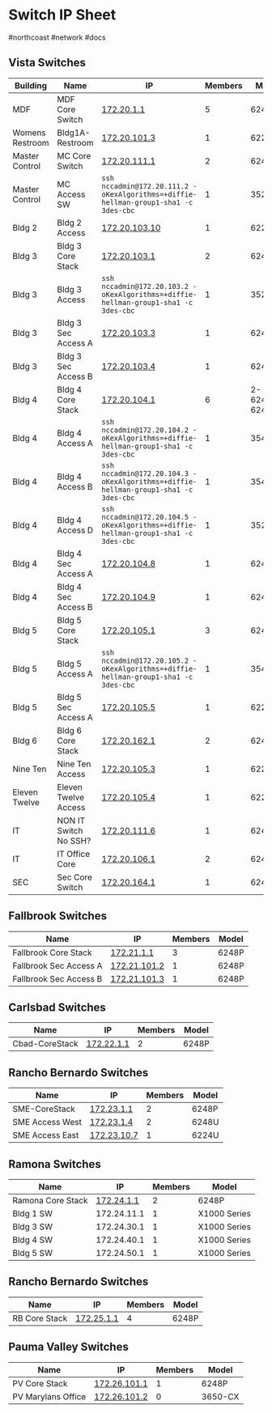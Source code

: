 # Switch IP Sheet
#northcoast #network #docs 

## Vista Switches

| Building        | Name                | IP                   | Members | Model           |
|-----------------|---------------------|----------------------|---------|-----------------|
| MDF             | MDF Core Switch     | [172.20.1.1](ssh://nccadmin@172.20.1.1)             | 5       | 6248P           |
| Womens Restroom | Bldg1A-Restroom     | [172.20.101.3](ssh://nccadmin@172.20.101.3 )  | 1       | 6224            |
| Master Control  | MC Core Switch      | [172.20.111.1](ssh://nccadmin@172.20.111.1)         | 2       | 6248P           |
| Master Control  | MC Access SW        | `ssh nccadmin@172.20.111.2 -oKexAlgorithms=+diffie-hellman-group1-sha1 -c 3des-cbc`| 1       | 3524P           |
| Bldg 2          | Bldg 2 Access       | [172.20.103.10](ssh://nccadmin@172.20.103.10)       | 1       | 6224            |
| Bldg 3          | Bldg 3 Core Stack   | [172.20.103.1](ssh://nccadmin@172.20.103.1)         | 2       | 6248P           |
| Bldg 3          | Bldg 3 Access       | `ssh nccadmin@172.20.103.2 -oKexAlgorithms=+diffie-hellman-group1-sha1 -c 3des-cbc`| 1       | 3524P           |
| Bldg 3          | Bldg 3 Sec Access A | [172.20.103.3](ssh://nccadmin@172.20.103.3)         | 1       | 6248P           |
| Bldg 3          | Bldg 3 Sec Access B | [172.20.103.4](ssh://nccadmin@172.20.103.4)         | 1       | 6248P           |
| Bldg 4          | Bldg 4 Core Stack   | [172.20.104.1](ssh://nccadmin@172.20.104.1)         | 6       | 2- 6248/4-6248P |
| Bldg 4          | Bldg 4 Access A     | `ssh nccadmin@172.20.104.2 -oKexAlgorithms=+diffie-hellman-group1-sha1 -c 3des-cbc`| 1       | 3548P           |
| Bldg 4          | Bldg 4 Access B     | `ssh nccadmin@172.20.104.3 -oKexAlgorithms=+diffie-hellman-group1-sha1 -c 3des-cbc`| 1       | 3548P           |
| Bldg 4          | Bldg 4 Access D     | `ssh nccadmin@172.20.104.5 -oKexAlgorithms=+diffie-hellman-group1-sha1 -c 3des-cbc`| 1       | 35248           |
| Bldg 4          | Bldg 4 Sec Access A | [172.20.104.8](ssh://nccadmin@172.20.104.8)         | 1       | 6248P           |
| Bldg 4          | Bldg 4 Sec Access B | [172.20.104.9](ssh://nccadmin@172.20.104.9)         | 1       | 6248P           |
| Bldg 5          | Bldg 5 Core Stack   | [172.20.105.1](ssh://nccadmin@172.20.105.1)         | 3       | 6248P           |
| Bldg 5          | Bldg 5 Access A     | `ssh nccadmin@172.20.105.2 -oKexAlgorithms=+diffie-hellman-group1-sha1 -c 3des-cbc`| 1       | 3548P           |
| Bldg 5          | Bldg 5 Sec Access A | [172.20.105.5](ssh://nccadmin@172.20.105.5)         | 1       | 6224p           |
| Bldg 6          | Bldg 6 Core Stack   | [172.20.162.1](ssh://nccadmin@172.20.162.1)         | 2       | 6248p           |
| Nine Ten        | Nine Ten Access     | [172.20.105.3](ssh://nccadmin@172.20.105.3)         | 1       | 6224U           |
| Eleven Twelve   | Eleven Twelve Access| [172.20.105.4](ssh://nccadmin@172.20.105.4)         | 1       | 6224U           |
| IT              | NON IT Switch No SSH?      | [172.20.111.6](ssh://nccadmin@172.20.111.6)  | 1       | 6248P           |
| IT              | IT Office Core      | [172.20.106.1](ssh://nccadmin@172.20.106.1)         | 2       | 6248P           |
| SEC             | Sec Core Switch     | [172.20.164.1](ssh://nccadmin@172.20.164.1)         | 1       | 6248P           |

## Fallbrook Switches
| Name                   | IP           | Members | Model        |
|------------------------|--------------|---------|--------------|
| Fallbrook Core Stack   | [172.21.1.1](ssh://nccadmin@172.21.1.1)     | 3       | 6248P        |
| Fallbrook Sec Access A | [172.21.101.2](ssh://nccadmin@172.21.101.2) | 1       | 6248P        |
| Fallbrook Sec Access B | [172.21.101.3](ssh://nccadmin@172.21.101.2) | 1       | 6248P        |

## Carlsbad Switches
| Name                   | IP           | Members | Model        |
|------------------------|--------------|---------|--------------|
| Cbad-CoreStack         | [172.22.1.1](ssh://nccadmin@172.22.1.1)   | 2       | 6248P        |

## Rancho Bernardo Switches
| Name                   | IP           | Members | Model        |
|------------------------|--------------|---------|--------------|
| SME-CoreStack          | [172.23.1.1](ssh://nccadmin@172.23.1.1)   | 2       | 6248P        |
| SME Access West        | [172.23.1.4](ssh://nccadmin@172.23.1.4)   | 2       | 6248U        |
| SME Access East        | [172.23.10.7](ssh://nccadmin@172.23.10.7) | 1       | 6224U        |

## Ramona Switches
| Name                   | IP           | Members | Model        |
|------------------------|--------------|---------|--------------|
| Ramona Core Stack      | [172.24.1.1](ssh://nccadmin@172.24.1.1)   | 2       | 6248P        |
| Bldg 1 SW              | 172.24.11.1  | 1       | X1000 Series |
| Bldg 3 SW              | 172.24.30.1  | 1       | X1000 Series |
| Bldg 4 SW              | 172.24.40.1  | 1       | X1000 Series |
| Bldg 5 SW              | 172.24.50.1  | 1       | X1000 Series |

## Rancho Bernardo Switches
| Name                   | IP           | Members | Model        |
|------------------------|--------------|---------|--------------|
| RB Core Stack          | [172.25.1.1](ssh://nccadmin@172.25.1.1)   | 4       | 6248P        |

## Pauma Valley Switches
| Name                   | IP           | Members | Model        |
|------------------------|--------------|---------|--------------|
| PV Core Stack          | [172.26.101.1](ssh://nccadmin@172.26.101.1)   | 1       | 6248P        |
| PV Marylans Office     | [172.26.101.2](ssh://nccadmin@172.26.101.2)   | 0       | 3650-CX      |